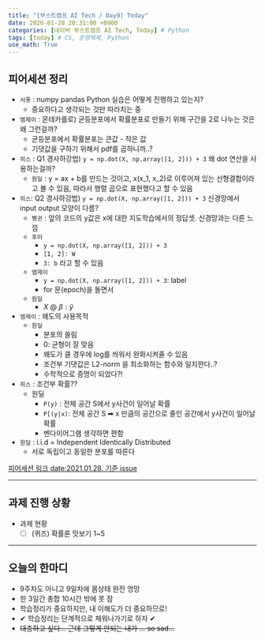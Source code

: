 ```yaml
---
title: "[부스트캠프 AI Tech / Day9] Today"
date: 2020-01-28 20:31:00 +0900
categories: [네이버 부스트캠프 AI Tech, Today] # Python
tags: [today] # CS, 운영체제, Python
use_math: True
---
```



## **피어세션 정리**

- `서폿` : numpy pandas Python 실습은 어떻게 진행하고 있는지?
  - 중요하다고 생각되는 것만 따라치는 중
- `엠제이` : 몬테카를로) 균등분포에서 확률분포로 만들기 위해 구간을 2로 나누는 것은 왜 그런걸까?
  - 균등분포에서 확률분포는 큰값 - 작은 값
  - 기댓값을 구하기 위해서 pdf를 곱하니까..?
- `히스` : Q1 경사하강법) `y = np.dot(X, np.array([1, 2])) + 3`  왜 dot 연산을 사용하는걸까?
  - `원딜` : y = ax + b를 만드는 것이고, x(x_1, x_2)로 이루어져 있는 선형결합이라고 볼 수 있음, 따라서 행렬 곱으로 표현했다고 할 수 있음
- `히스`: Q2 경사하강법) `y = np.dot(X, np.array([1, 2])) + 3` 신경망에서 input output 모양이 다름?
  - `펭귄` : 앞의 코드의 y값은 x에 대한 지도학습에서의 정답셋. 신경망과는 다른 느낌
  - `후미`
    - `y = np.dot(X, np.array([1, 2])) + 3`
    - `[1, 2]: W`
    - `3: b` 라고 할 수 있음
  - `엠제이`
    - `y = np.dot(X, np.array([1, 2])) + 3`: label
    - for 문(epoch)을 돌면서 
  - `원딜`
    - $X$ @ $\beta : \hat{y}$
- `엠제이` : 왜도의 사용목적
  - `원딜`
    - 분포의 쏠림 
    - 0: 균형이 잘 맞음
    - 왜도가 클 경우에 log를 씌워서 완화시켜줄 수 있음
    - 조건부 기댓값은 L2-norm 을 최소화하는 함수와 일치한다..?
    - 수학적으로 증명이 되었다?!
- `히스` : 조건부 확률??
  - 원딜
    - `P(y)` : 전체 공간 S에서 y사건이 일어날 확률
    - `P[(y|x)`: 전체 공간 S ➡ x 만큼의 공간으로 줄인 공간에서 y사건이 일어날 확률
    - 벤다이어그램 생각하면 편함
- `원딜` : i.i.d = Independent Identically Distributed
  - 서로 독립이고 동일한 분포를 따른다

[피어세션 링크 date:2021.01.28. 기준 issue](https://github.com/boostcamp-ai-tech-4/peer-session/issues)

---

## **과제 진행 상황**

- 과제 현황
  - [ ] (퀴즈) 확률론 맛보기 1~5

---

## **오늘의 한마디**

- 9주차도 아니고 9일차에 몸상태 완전 엉망
- 한 3일간 총합 10시간 밖에 못 잠
- 학습정리가 중요하지만, 내 이해도가 더 중요하므로!
- ✔ 학습정리는 단계적으로 채워나가기로 하자 ✔
- ~~대충하고 싶다... 근데 그렇게 안되는 내가 ... so sad...~~